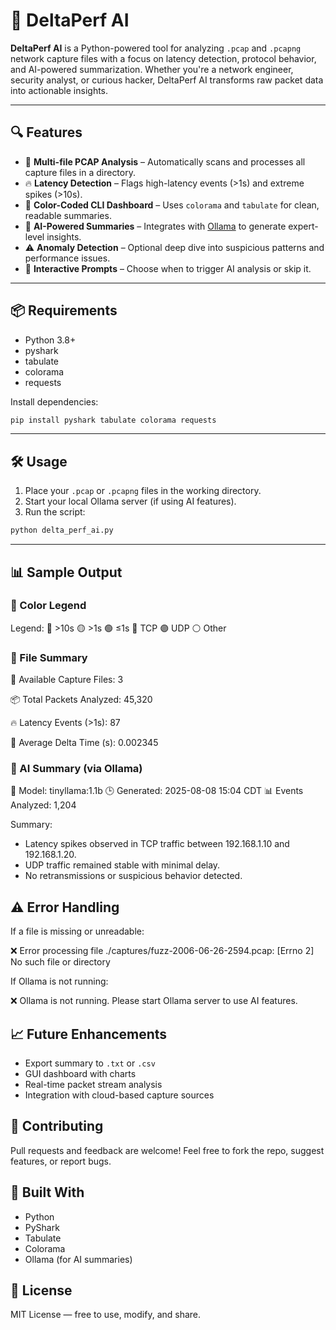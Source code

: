 # 🚀 DeltaPerf AI

**DeltaPerf AI** is a Python-powered tool for analyzing `.pcap` and `.pcapng` network capture files with a focus on latency detection, protocol behavior, and AI-powered summarization. Whether you're a network engineer, security analyst, or curious hacker, DeltaPerf AI transforms raw packet data into actionable insights.

---

## 🔍 Features

- 📁 **Multi-file PCAP Analysis** – Automatically scans and processes all capture files in a directory.
- 🔥 **Latency Detection** – Flags high-latency events (>1s) and extreme spikes (>10s).
- 🎨 **Color-Coded CLI Dashboard** – Uses `colorama` and `tabulate` for clean, readable summaries.
- 🤖 **AI-Powered Summaries** – Integrates with [Ollama](https://ollama.com) to generate expert-level insights.
- ⚠️ **Anomaly Detection** – Optional deep dive into suspicious patterns and performance issues.
- 🧠 **Interactive Prompts** – Choose when to trigger AI analysis or skip it.

---

## 📦 Requirements

- Python 3.8+
- pyshark
- tabulate
- colorama
- requests

Install dependencies:

```bash
pip install pyshark tabulate colorama requests
```

---

## 🛠️ Usage

1. Place your `.pcap` or `.pcapng` files in the working directory.
2. Start your local Ollama server (if using AI features).
3. Run the script:

```bash
python delta_perf_ai.py
```

---

## 📊 Sample Output

### 🎨 Color Legend

Legend: 🔴 >10s  🟡 >1s  🟢 ≤1s  🔵 TCP  🟣 UDP  ⚪ Other


### 📁 File Summary


📁 Available Capture Files: 3

📦 Total Packets Analyzed: 45,320

🔥 Latency Events (>1s): 87

🧮 Average Delta Time (s): 0.002345

### 🧠 AI Summary (via Ollama)

🤖 Model: tinyllama:1.1b
🕒 Generated: 2025-08-08 15:04 CDT
📊 Events Analyzed: 1,204

Summary:
- Latency spikes observed in TCP traffic between 192.168.1.10 and 192.168.1.20.
- UDP traffic remained stable with minimal delay.
- No retransmissions or suspicious behavior detected.

## ⚠️ Error Handling

If a file is missing or unreadable:

❌ Error processing file ./captures/fuzz-2006-06-26-2594.pcap: [Errno 2] No such file or directory

If Ollama is not running:

❌ Ollama is not running. Please start Ollama server to use AI features.

## 📈 Future Enhancements

- Export summary to `.txt` or `.csv`
- GUI dashboard with charts
- Real-time packet stream analysis
- Integration with cloud-based capture sources

## 🤝 Contributing

Pull requests and feedback are welcome! Feel free to fork the repo, suggest features, or report bugs.

## 🧠 Built With

- Python
- PyShark
- Tabulate
- Colorama
- Ollama (for AI summaries)

## 📜 License

MIT License — free to use, modify, and share.
